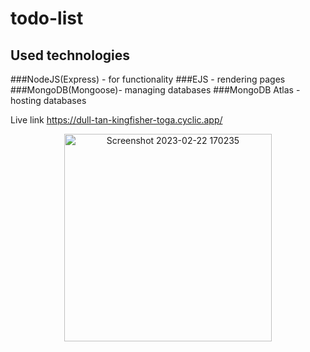 # todo-list

## Used technologies 
###NodeJS(Express) - for functionality
###EJS - rendering pages
###MongoDB(Mongoose)- managing databases
###MongoDB Atlas - hosting databases

Live link https://dull-tan-kingfisher-toga.cyclic.app/

<p align="center">
  <img width="332" alt="Screenshot 2023-02-22 170235" src="https://user-images.githubusercontent.com/125278159/220682694-feb51cba-71ee-4669-8b63-6ce4b0b717ce.png">
</p>
